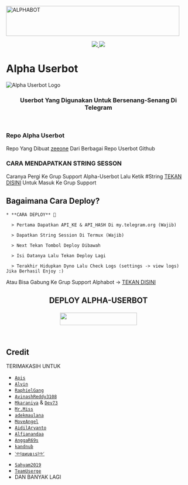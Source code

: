 <a href="https://cooltext.com"><img src="https://images.cooltext.com/5529589.gif" width="473" height="82" alt="ALPHABOT" /></a>


<p align="center">
  <a href="https://github.com/zeeoneofc/Alpha-userbot/fork">
    <img src="https://img.shields.io/github/forks/zeeoneofc/Alpha-userbot?label=Fork&style=social">
    
  </a>
  <a href="https://github.com/zeeoneofc/Alpha-userbot">
    <img src="https://img.shields.io/github/stars/zeeoneofc/Alpha-userbot?style=social">
  </a>
</p>  

# Alpha Userbot
![Alpha Userbot Logo](https://k.top4top.io/p_19831kdsf1.jpg)

<h3 align="center">Userbot Yang Digunakan Untuk Bersenang-Senang Di Telegram</h3>
<p align="center">&nbsp;</p>

### Repo Alpha Userbot
Repo Yang Dibuat [zeeone](https://t.me/zeeoneee) Dari Berbagai Repo Userbot Github 

### CARA MENDAPATKAN STRING SESSON

Caranya Pergi Ke Grup Support Alpha-Userbot Lalu Ketik #String [TEKAN DISINI](https://t.me/alphabot_support) Untuk Masuk Ke Grup Support

## Bagaimana Cara Deploy?

```
* **CARA DEPLOY** 🔧

  > Pertama Dapatkan API_KE & API_HASH Di my.telegram.org (Wajib)

  > Dapatkan String Session Di Termux (Wajib)

  > Next Tekan Tombol Deploy Dibawah

  > Isi Datanya Lalu Tekan Deploy Lagi

  > Terakhir Hidupkan Dyno Lalu Check Logs (settings -> view logs) Jika Berhasil Enjoy :)
```
Atau Bisa Gabung Ke Grup Support Alphabot -> [TEKAN DISINI](https://t.me/alphabot_support)
## <p align="center">DEPLOY ALPHA-USERBOT</p>


<p align="center"><a href="https://heroku.com/deploy?template=https://github.com/zeeoneofc/Alpha-userbot/tree/Alpha-userbot"> <img src="https://img.shields.io/badge/Deploy%20Ke%20Heroku-magenta?style=flat&logo=heroku" width="210" height="34.45" /></a></p>

<br>
</p>

## Credit
TERIMAKASIH UNTUK

* [```Apis```](https://github.com/apisuserbot) 
* [```Alvin```](https://github.com/Zora24) 
* [```RaphielGang```](https://github.com/RaphielGang) 
* [```AvinashReddy3108```](https://github.com/AvinashReddy3108) 
* [```Mkaraniya```](https://github.com/mkaraniya) & [```Dev73```](https://github.com/Devp73) 
* [```Mr.Miss```](https://github.com/keselekpermen69) 
* [```adekmaulana```](https://github.com/adekmaulana) 
* [```MoveAngel```](https://github.com/MoveAngel) 
* [```AidilAryanto```](https://github.com/aidilaryanto)  
* [```Alfianandaa```](https://github.com/alfianandaa/ProjectAlf) 
* [```AnggaR69s```](https://github.com/GengKapak/DCLXVI) 
* [```kandnub```](https://github.com/kandnub) 
* [```༺αиυвιѕ༻```](https://github.com/Dark-Princ3) 
* [```Sahyam2019```](https://github.com/sahyam2019/oub-remix) 
* [```TeamUserge```](https://github.com/UsergeTeam/Userge) 
* DAN BANYAK LAGI 
